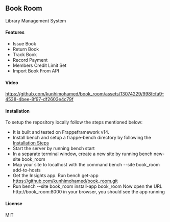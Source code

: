 ## Book Room

Library Management System

#### Features

* Issue Book<br />
* Return Book<br />
* Track Book<br />
* Record Payment<br />
* Members Credit Limit Set<br />
* Import Book From API<br />

#### Video

https://github.com/kunhimohamed/book_room/assets/13074229/998fcfa9-4538-4bee-8f97-df2603e4c79f

#### Installation
To setup the repository locally follow the steps mentioned below:
* It is built and tested on Frappeframework v14.
* Install bench and setup a frappe-bench directory by following the [Installation Steps](https://frappeframework.com/docs/user/en/installation)
* Start the server by running bench start
* In a separate terminal window, create a new site by running bench new-site book_room
* Map your site to localhost with the command bench --site book_room add-to-hosts
* Get the Insights app. Run bench get-app https://github.com/kunhimohamed/book_room.git
* Run bench --site book_room install-app book_room
Now open the URL http://book_room:8000 in your browser, you should see the app running

#### License

MIT
